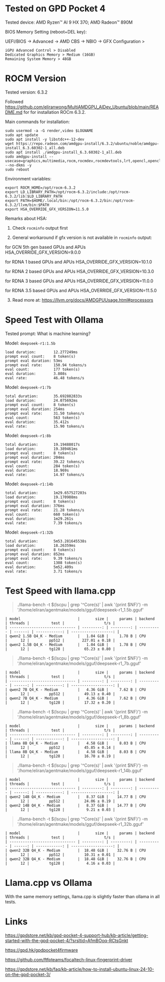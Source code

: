 # Tested on GPD Pocket 4

Tested device: AMD Ryzen™ AI 9 HX 370; AMD Radeon™ 890M

BIOS Memory Setting (reboot+DEL key):

UEFI/BIOS -> Advanced -> AMD CBS -> NBIO -> GFX Configuration > 

```
iGPU Advanced Control > Disabled
Dedicated Graphics Memory > Medium (16GB)
Remaining System Memory > 48GB
```

# ROCM Version

Tested version: 6.3.2

Followed https://github.com/eliranwong/MultiAMDGPU_AIDev_Ubuntu/blob/main/README.md for for installation ROCm 6.3.2.

Main commands for installation:

```
sudo usermod -a -G render,video $LOGNAME
sudo apt update
sudo apt install -y libstdc++-12-dev
wget https://repo.radeon.com/amdgpu-install/6.3.2/ubuntu/noble/amdgpu-install_6.3.60302-1_all.deb
sudo apt install ./amdgpu-install_6.3.60302-1_all.deb
sudo amdgpu-install --usecase=graphics,multimedia,rocm,rocmdev,rocmdevtools,lrt,opencl,openclsdk,hip,hiplibsdk,openmpsdk,mllib,mlsdk --no-dkms -y
sudo reboot
```

Environment variables:

```
export ROCM_HOME=/opt/rocm-6.3.2
export LD_LIBRARY_PATH=/opt/rocm-6.3.2/include:/opt/rocm-6.3.2/lib:$LD_LIBRARY_PATH
export PATH=$HOME/.local/bin:/opt/rocm-6.3.2/bin:/opt/rocm-6.3.2/llvm/bin:$PATH
export HSA_OVERRIDE_GFX_VERSION=11.5.0
```

Remarks about HSA:

1. Check `rocminfo` output first

2. General workaround if gfx version is not available in `rocminfo` output:

for GCN 5th gen based GPUs and APUs HSA_OVERRIDE_GFX_VERSION=9.0.0

for RDNA 1 based GPUs and APUs HSA_OVERRIDE_GFX_VERSION=10.1.0

for RDNA 2 based GPUs and APUs HSA_OVERRIDE_GFX_VERSION=10.3.0

for RDNA 3 based GPUs and APUs HSA_OVERRIDE_GFX_VERSION=11.0.0

for RDNA 3.5 based GPUs and APUs HSA_OVERRIDE_GFX_VERSION=11.5.0

3. Read more at: https://llvm.org/docs/AMDGPUUsage.html#processors

# Speed Test with Ollama

Tested prompt: What is machine learning?

Model: `deepseek-r1:1.5b`

```
load duration:        12.277249ms
prompt eval count:    8 token(s)
prompt eval duration: 53ms
prompt eval rate:     150.94 tokens/s
eval count:           177 token(s)
eval duration:        3.808s
eval rate:            46.48 tokens/s
```

Model: `deepseek-r1:7b`

```
total duration:       35.692882833s
load duration:        24.075692ms
prompt eval count:    8 token(s)
prompt eval duration: 254ms
prompt eval rate:     31.50 tokens/s
eval count:           563 token(s)
eval duration:        35.412s
eval rate:            15.90 tokens/s
```

Model: `deepseek-r1:8b`

```
total duration:       19.19488017s
load duration:        19.389461ms
prompt eval count:    8 token(s)
prompt eval duration: 204ms
prompt eval rate:     39.22 tokens/s
eval count:           284 token(s)
eval duration:        18.969s
eval rate:            14.97 tokens/s
```

Model: `deepseek-r1:14b`

```
total duration:       1m29.657527203s
load duration:        19.170988ms
prompt eval count:    8 token(s)
prompt eval duration: 376ms
prompt eval rate:     21.28 tokens/s
eval count:           660 token(s)
eval duration:        1m29.261s
eval rate:            7.39 tokens/s
```

Model: `deepseek-r1:32b`

```
total duration:       5m53.281645538s
load duration:        18.26359ms
prompt eval count:    8 token(s)
prompt eval duration: 852ms
prompt eval rate:     9.39 tokens/s
eval count:           1308 token(s)
eval duration:        5m52.409s
eval rate:            3.71 tokens/s
```

# Test Speed with llama.cpp

> ./llama-bench -t $(lscpu | grep '^Core(s)' | awk '{print $NF}') -m '/home/eliran/agentmake/models/gguf/deepseek-r1_1.5b.gguf'

```
| model                          |       size |     params | backend    | threads |          test |                  t/s |
| ------------------------------ | ---------: | ---------: | ---------- | ------: | ------------: | -------------------: |
| qwen2 1.5B Q4_K - Medium       |   1.04 GiB |     1.78 B | CPU        |      12 |         pp512 |        227.01 ± 0.18 |
| qwen2 1.5B Q4_K - Medium       |   1.04 GiB |     1.78 B | CPU        |      12 |         tg128 |         65.23 ± 0.80 |
```

> ./llama-bench -t $(lscpu | grep '^Core(s)' | awk '{print $NF}') -m '/home/eliran/agentmake/models/gguf/deepseek-r1_7b.gguf'

```
| model                          |       size |     params | backend    | threads |          test |                  t/s |
| ------------------------------ | ---------: | ---------: | ---------- | ------: | ------------: | -------------------: |
| qwen2 7B Q4_K - Medium         |   4.36 GiB |     7.62 B | CPU        |      12 |         pp512 |         49.13 ± 0.40 |
| qwen2 7B Q4_K - Medium         |   4.36 GiB |     7.62 B | CPU        |      12 |         tg128 |         17.32 ± 0.20 |
```

> ./llama-bench -t $(lscpu | grep '^Core(s)' | awk '{print $NF}') -m '/home/eliran/agentmake/models/gguf/deepseek-r1_8b.gguf'

```
| model                          |       size |     params | backend    | threads |          test |                  t/s |
| ------------------------------ | ---------: | ---------: | ---------- | ------: | ------------: | -------------------: |
| llama 8B Q4_K - Medium         |   4.58 GiB |     8.03 B | CPU        |      12 |         pp512 |         45.85 ± 0.14 |
| llama 8B Q4_K - Medium         |   4.58 GiB |     8.03 B | CPU        |      12 |         tg128 |         16.70 ± 0.19 |
```

> ./llama-bench -t $(lscpu | grep '^Core(s)' | awk '{print $NF}') -m '/home/eliran/agentmake/models/gguf/deepseek-r1_14b.gguf'

```
| model                          |       size |     params | backend    | threads |          test |                  t/s |
| ------------------------------ | ---------: | ---------: | ---------- | ------: | ------------: | -------------------: |
| qwen2 14B Q4_K - Medium        |   8.37 GiB |    14.77 B | CPU        |      12 |         pp512 |         24.06 ± 0.19 |
| qwen2 14B Q4_K - Medium        |   8.37 GiB |    14.77 B | CPU        |      12 |         tg128 |          9.21 ± 0.03 |
```

> ./llama-bench -t $(lscpu | grep '^Core(s)' | awk '{print $NF}') -m '/home/eliran/agentmake/models/gguf/deepseek-r1_32b.gguf'

```
| model                          |       size |     params | backend    | threads |          test |                  t/s |
| ------------------------------ | ---------: | ---------: | ---------- | ------: | ------------: | -------------------: |
| qwen2 32B Q4_K - Medium        |  18.48 GiB |    32.76 B | CPU        |      12 |         pp512 |         10.31 ± 0.01 |
| qwen2 32B Q4_K - Medium        |  18.48 GiB |    32.76 B | CPU        |      12 |         tg128 |          4.16 ± 0.03 |
```

# Llama.cpp vs Ollama

With the same memory settings, llama.cpp is slightly faster than ollama in all tests.

# Links

https://gpdstore.net/kb/gpd-pocket-4-support-hub/kb-article/getting-started-with-the-gpd-pocket-4/?srsltid=AfmBOoq-RCtsGnkt

https://gpd.hk/gpdpocket4firmware

https://github.com/ftfpteams/focaltech-linux-fingerprint-driver

https://gpdstore.net/kb/faq/kb-article/how-to-install-ubuntu-linux-24-10-on-the-gpd-pocket-3/
